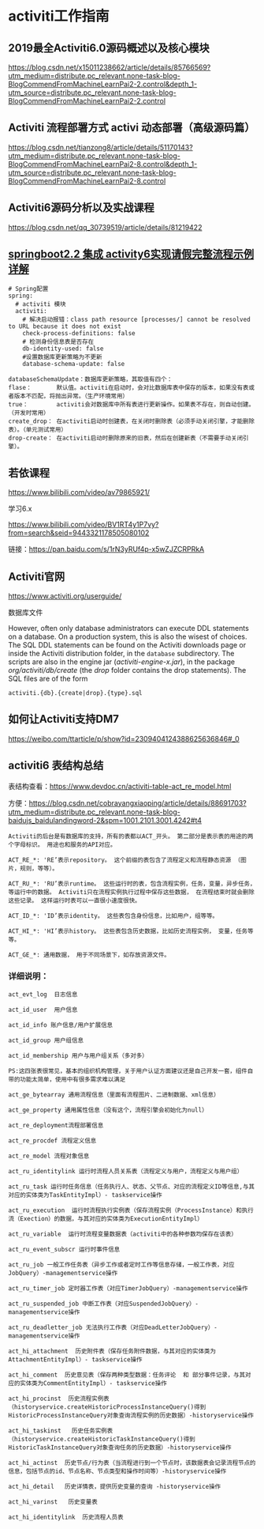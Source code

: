 # activiti工作指南

## 2019最全Activiti6.0源码概述以及核心模块

https://blog.csdn.net/x15011238662/article/details/85766569?utm_medium=distribute.pc_relevant.none-task-blog-BlogCommendFromMachineLearnPai2-2.control&depth_1-utm_source=distribute.pc_relevant.none-task-blog-BlogCommendFromMachineLearnPai2-2.control



## Activiti 流程部署方式 activi 动态部署（高级源码篇）



https://blog.csdn.net/tianzong8/article/details/51170143?utm_medium=distribute.pc_relevant.none-task-blog-BlogCommendFromMachineLearnPai2-8.control&depth_1-utm_source=distribute.pc_relevant.none-task-blog-BlogCommendFromMachineLearnPai2-8.control



## Activiti6源码分析以及实战课程

https://blog.csdn.net/qq_30739519/article/details/81219422



## [springboot2.2 集成 activity6实现请假完整流程示例详解](http://www.cppcns.com/ruanjian/java/326274.html)

```
# Spring配置
spring:
  # activiti 模块
  activiti:
    # 解决启动报错：class path resource [processes/] cannot be resolved to URL because it does not exist
    check-process-definitions: false
    # 检测身份信息表是否存在
    db-identity-used: false
    #设置数据库更新策略为不更新
    database-schema-update: false
```



```
databaseSchemaUpdate：数据库更新策略，其取值有四个：
flase：       默认值。activiti在启动时，会对比数据库表中保存的版本，如果没有表或者版本不匹配，将抛出异常。（生产环境常用）
true：        activiti会对数据库中所有表进行更新操作。如果表不存在，则自动创建。（开发时常用）
create_drop： 在activiti启动时创建表，在关闭时删除表（必须手动关闭引擎，才能删除表）。（单元测试常用）
drop-create： 在activiti启动时删除原来的旧表，然后在创建新表（不需要手动关闭引擎）。
```



## 若依课程

https://www.bilibili.com/video/av79865921/



学习6.x

https://www.bilibili.com/video/BV1RT4y1P7vy?from=search&seid=9443321178505080102

链接：https://pan.baidu.com/s/1rN3yRUf4p-x5wZJZCRPRkA 

## Activiti官网

https://www.activiti.org/userguide/

数据库文件

However, often only database administrators can execute DDL statements on a database. On a production system, this is also the wisest of choices. The SQL DDL statements can be found on the Activiti downloads page or inside the Activiti distribution folder, in the `database` subdirectory. The scripts are also in the engine jar (*activiti-engine-x.jar*), in the package *org/activiti/db/create* (the *drop* folder contains the drop statements). The SQL files are of the form

```
activiti.{db}.{create|drop}.{type}.sql
```



## 如何让Activiti支持DM7

https://weibo.com/ttarticle/p/show?id=2309404124388625636846#_0

## activiti6 表结构总结

表结构查看：https://www.devdoc.cn/activiti-table-act_re_model.html

方便：https://blog.csdn.net/cobrayangxiaoping/article/details/88691703?utm_medium=distribute.pc_relevant.none-task-blog-baidujs_baidulandingword-2&spm=1001.2101.3001.4242#t4

```
Activiti的后台是有数据库的支持，所有的表都以ACT_开头。 第二部分是表示表的用途的两个字母标识。 用途也和服务的API对应。

ACT_RE_*: 'RE’表示repository。 这个前缀的表包含了流程定义和流程静态资源 （图片，规则，等等）。

ACT_RU_*: 'RU’表示runtime。 这些运行时的表，包含流程实例，任务，变量，异步任务，等运行中的数据。 Activiti只在流程实例执行过程中保存这些数据， 在流程结束时就会删除这些记录。 这样运行时表可以一直很小速度很快。

ACT_ID_*: 'ID’表示identity。 这些表包含身份信息，比如用户，组等等。

ACT_HI_*: 'HI’表示history。 这些表包含历史数据，比如历史流程实例， 变量，任务等等。

ACT_GE_*: 通用数据， 用于不同场景下，如存放资源文件。
```

### 详细说明：

```
act_evt_log  日志信息
```



```
act_id_user  用户信息   

act_id_info 账户信息/用户扩展信息

act_id_group 用户组信息

act_id_membership 用户与用户组关系（多对多）

PS:这四张表很常见，基本的组织机构管理，关于用户认证方面建议还是自己开发一套，组件自带的功能太简单，使用中有很多需求难以满足
```



```
act_ge_bytearray 通用流程信息（里面有流程图片、二进制数据、xml信息）

act_ge_property 通用属性信息（没有这个，流程引擎会初始化为null）
```



```
act_re_deployment流程部署信息

act_re_procdef 流程定义信息

act_re_model 流程对象信息
```



```
act_ru_identitylink 运行时流程人员关系表（流程定义与用户，流程定义与用户组）

act_ru_task 运行时任务信息（任务执行人、状态、父节点、对应的流程定义ID等信息,与其对应的实体类为TaskEntityImpl）- taskservice操作

act_ru_execution  运行时流程执行实例表（保存流程实例（ProcessInstance）和执行流（Exection）的数据，与其对应的实体类为ExecutionEntityImpl）

act_ru_variable  运行时流程变量数据表（activiti中的各种参数均保存在该表）

act_ru_event_subscr 运行时事件信息

act_ru_job 一般工作任务表（异步工作或者定时工作等信息存储，一般工作表，对应JobQuery）-managementservice操作

act_ru_timer_job 定时器工作表（对应TimerJobQuery）-managementservice操作

act_ru_suspended_job 中断工作表（对应SuspendedJobQuery）-managementservice操作

act_ru_deadletter_job 无法执行工作表（对应DeadLetterJobQuery）-managementservice操作
```



```
act_hi_attachment  历史附件表（保存任务附件数据，与其对应的实体类为AttachmentEntityImpl）- taskservice操作

act_hi_comment  历史意见表（保存两种类型数据：任务评论  和 部分事件记录，与其对应的实体类为CommentEntityImpl）- taskservice操作

act_hi_procinst  历史流程实例表（historyservice.createHistoricProcessInstanceQuery()得到HistoricProcessInstanceQuery对象查询流程实例的历史数据）-historyservice操作

act_hi_taskinst   历史任务实例表（historyservice.createHistoricTaskInstanceQuery()得到HistoricTaskInstanceQuery对象查询任务的历史数据）-historyservice操作

act_hi_actinst  历史节点/行为表（当流程进行到一个节点时，该数据表会记录流程节点的信息，包括节点的id、节点名称、节点类型和操作时间等）-historyservice操作

act_hi_detail   历史详情表，提供历史变量的查询 -historyservice操作

act_hi_varinst   历史变量表

act_hi_identitylink  历史流程人员表
```

